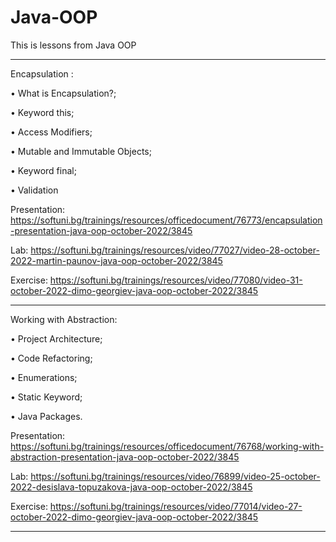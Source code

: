 # Java-OOP

This is lessons from Java OOP 

--------------------------------------------------------------------------------------------------------------------------------------------------------------------

Encapsulation :

• What is Encapsulation?;

• Keyword this;

• Access Modifiers;

• Mutable and Immutable Objects;

• Keyword final;

• Validation


Presentation: 
https://softuni.bg/trainings/resources/officedocument/76773/encapsulation-presentation-java-oop-october-2022/3845

Lab: 
https://softuni.bg/trainings/resources/video/77027/video-28-october-2022-martin-paunov-java-oop-october-2022/3845

Exercise: 
https://softuni.bg/trainings/resources/video/77080/video-31-october-2022-dimo-georgiev-java-oop-october-2022/3845

--------------------------------------------------------------------------------------------------------------------------------------------------------------------

Working with Abstraction:

• Project Architecture;

• Code Refactoring;

• Enumerations;

• Static Keyword;

• Java Packages.


Presentation: 
https://softuni.bg/trainings/resources/officedocument/76768/working-with-abstraction-presentation-java-oop-october-2022/3845

Lab: 
https://softuni.bg/trainings/resources/video/76899/video-25-october-2022-desislava-topuzakova-java-oop-october-2022/3845

Exercise: 
https://softuni.bg/trainings/resources/video/77014/video-27-october-2022-dimo-georgiev-java-oop-october-2022/3845

--------------------------------------------------------------------------------------------------------------------------------------------------------------------
